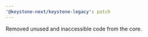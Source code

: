 ```yaml
---
'@keystone-next/keystone-legacy': patch
---
```


Removed unused and inaccessible code from the core.
